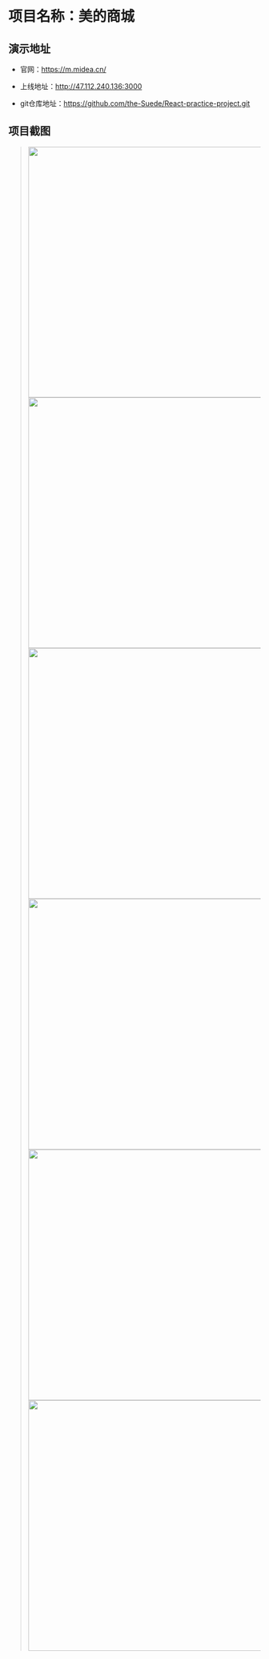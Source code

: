 # 项目名称：美的商城

## 演示地址
* 官网：https://m.midea.cn/

* 上线地址：http://47.112.240.136:3000

* git仓库地址：https://github.com/the-Suede/React-practice-project.git

## 项目截图

> <img src ="./项目截图/首页.png" alt="" title="" style="width:500px">
> <img src ="./项目截图/商品分类页.png" alt="" title="" style="width:500px">
> <img src ="./项目截图/搜索页.png" alt="" title="" style="width:500px">
> <img src ="./项目截图/搜索结果页.png" alt="" title="" style="width:500px">
> <img src ="./项目截图/购物车.png" alt="" title="" style="width:500px">
> <img src ="./项目截图/我的.png" alt="" title="" style="width:500px">
